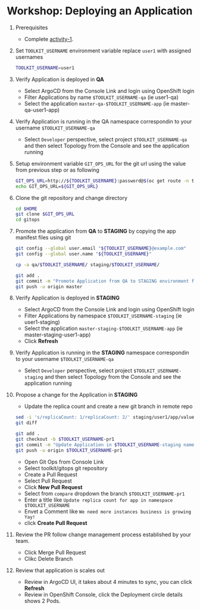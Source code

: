 # Workshop: Deploying an Application

1. Prerequisites
    - Complete [activity-1](../activity1).

1. Set `TOOLKIT_USERNAME` environment variable replace `user1` with assigned usernames
    ```bash
    TOOLKIT_USERNAME=user1

    ```

1. Verify Application is deployed in **QA**
    - Select ArgoCD from the Console Link and login using OpenShift login
    - Filter Applications by name `$TOOLKIT_USERNAME-qa` (ie user1-qa)
    - Select the application `master-qa-$TOOLKIT_USERNAME-app` (ie master-qa-user1-app)

1. Verify Application is running in the QA namespace correspondin to your username `$TOOLKIT_USERNAME-qa`
    - Select `Developer` perspective, select project `$TOOLKIT_USERNAME-qa` and then select Topology from the Console and see the application running

1. Setup environment variable `GIT_OPS_URL` for the git url using the value from previous step or as following
    ```bash
    GIT_OPS_URL=http://${TOOLKIT_USERNAME}:password@$(oc get route -n tools gogs --template='{{.spec.host}}')/toolkit/gitops
    echo GIT_OPS_URL=${GIT_OPS_URL}

    ```

1. Clone the git repository and change directory
    ```bash
    cd $HOME
    git clone $GIT_OPS_URL
    cd gitops

    ```

1. Promote the application from **QA** to **STAGING** by copying the app manifest files using git
    ```bash
    git config --global user.email "${TOOLKIT_USERNAME}@example.com"
    git config --global user.name "${TOOLKIT_USERNAME}"

    cp -a qa/$TOOLKIT_USERNAME/ staging/$TOOLKIT_USERNAME/

    git add .
    git commit -m "Promote Application from QA to STAGING environment for $TOOLKIT_USERNAME"
    git push -u origin master

    ```

1. Verify Application is deployed in **STAGING**
    - Select ArgoCD from the Console Link and login using OpenShift login
    - Filter Applications by namespace `$TOOLKIT_USERNAME-staging` (ie user1-staging)
    - Select the application `master-staging-$TOOLKIT_USERNAME-app` (ie master-staging-user1-app)
    - Click **Refresh**

1. Verify Application is running in the **STAGING** namespace correspondin to your username `$TOOLKIT_USERNAME-qa`
    - Select `Developer` perspective, select project `$TOOLKIT_USERNAME-staging` and then select Topology from the Console and see the application running

1. Propose a change for the Application in **STAGING**
    - Update the replica count and create a new git branch in remote repo
    ```bash
    sed -i 's/replicaCount: 1/replicaCount: 2/' staging/user1/app/values.yaml
    git diff

    git add .
    git checkout -b $TOOLKIT_USERNAME-pr1
    git commit -m "Update Application in $TOOLKIT_USERNAME-staging namespace"
    git push -u origin $TOOLKIT_USERNAME-pr1

    ```
    - Open Git Ops from Console Link
    - Select toolkit/gitops git repository
    - Create a Pull Request
    - Select Pull Request
    - Click **New Pull Request**
    - Select from `compare` dropdown the branch `$TOOLKIT_USERNAME-pr1`
    - Enter a title like `Update replica count for app in namespace $TOOLKIT_USERNAME`
    - Envet a Comment like `We need more instances business is growing Yay!`
    - click **Create Pull Request**

1. Review the PR follow change management process established by your team.
    - Click Merge Pull Request
    - Clikc Delete Branch

1. Review that application is scales out
    - Review in ArgoCD UI, it takes about 4 minutes to sync, you can click **Refresh**
    - Review in OpenShift Console, click the Deployment circle details shows 2 Pods.

